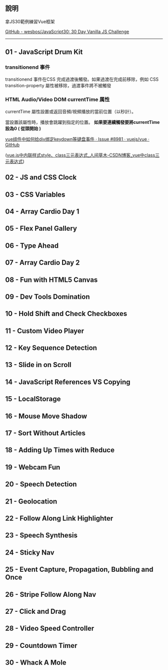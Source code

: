## 說明

拿JS30範例練習Vue框架

[GitHub - wesbos/JavaScript30: 30 Day Vanilla JS Challenge](https://github.com/wesbos/JavaScript30)

****

## 01 - JavaScript Drum Kit

### **transitionend 事件**

transitionend 事件在CSS 完成過渡後觸發。如果過渡在完成前移除，例如 CSS transition-property 屬性被移除，過渡事件將不被觸發

### **HTML Audio/Video DOM currentTime 属性**

currentTime 屬性設置或返回音頻/視頻播放的當前位置（以秒計）。

當設置該屬性時，播放會跳躍到指定的位置。
**如果要連續觸發要將currentTime設為0 ( 從頭開始 )**

[vue组件中如何给div绑定keydown等键盘事件 · Issue #8981 · vuejs/vue · GitHub](https://github.com/vuejs/vue/issues/8981)

([vue.js中内联样式style、class三元表达式_人间草木-CSDN博客_vue中class三元表达式](https://blog.csdn.net/qq_43258252/article/details/86677256))

## 02 - JS and CSS Clock

## 03 - CSS Variables

## 04 - Array Cardio Day 1

## 05 - Flex Panel Gallery

## 06 - Type Ahead

## 07 - Array Cardio Day 2

## 08 - Fun with HTML5 Canvas

## 09 - Dev Tools Domination

## 10 - Hold Shift and Check Checkboxes

## 11 - Custom Video Player

## 12 - Key Sequence Detection

## 13 - Slide in on Scroll

## 14 - JavaScript References VS Copying

## 15 - LocalStorage

## 16 - Mouse Move Shadow

## 17 - Sort Without Articles

## 18 - Adding Up Times with Reduce

## 19 - Webcam Fun

## 20 - Speech Detection

## 21 - Geolocation

## 22 - Follow Along Link Highlighter

## 23 - Speech Synthesis

## 24 - Sticky Nav

## 25 - Event Capture, Propagation, Bubbling and Once

## 26 - Stripe Follow Along Nav

## 27 - Click and Drag

## 28 - Video Speed Controller

## 29 - Countdown Timer

## 30 - Whack A Mole
